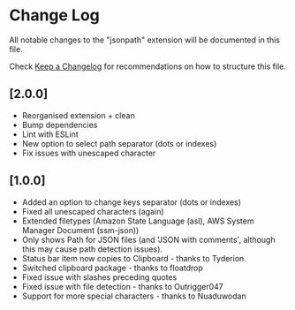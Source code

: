 # Change Log

All notable changes to the "jsonpath" extension will be documented in this file.

Check [Keep a Changelog](http://keepachangelog.com/) for recommendations on how to structure this file.

## [2.0.0]

- Reorganised extension + clean
- Bump dependencies
- Lint with ESLint
- New option to select path separator (dots or indexes)
- Fix issues with unescaped character

## [1.0.0]

- Added an option to change keys separator (dots or indexes)
- Fixed all unescaped characters (again)
- Extended filetypes (Amazon State Language (asl), AWS System Manager Document (ssm-json))
- Only shows Path for JSON files (and 'JSON with comments', although this may cause path detection issues).
- Status bar item now copies to Clipboard - thanks to Tyderion.
- Switched clipboard package - thanks to floatdrop
- Fixed issue with slashes preceding quotes
- Fixed issue with file detection - thanks to Outrigger047
- Support for more special characters - thanks to Nuaduwodan
